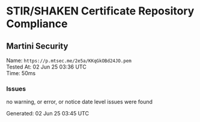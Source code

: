 # STIR/SHAKEN Certificate Repository Compliance

## Martini Security

Name: `https://p.mtsec.me/2e5a/KKqGkOBd24JO.pem`\
Tested At: 02 Jun 25 03:36 UTC\
Time: 50ms

### Issues

no warning, or error, or notice date level issues were found

Generated: 02 Jun 25 03:45 UTC